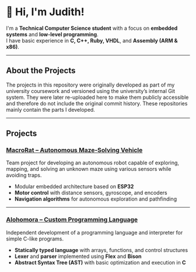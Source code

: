 # 👋 Hi, I'm Judith!

I'm a **Technical Computer Science student** with a focus on **embedded systems** and **low-level programming**.  
I have basic experience in **C, C++, Ruby, VHDL**, and **Assembly (ARM & x86)**.

---

## About the Projects
The projects in this repository were originally developed as part of my university coursework and versioned using the university’s internal Git system.
They were later re-uploaded here to make them publicly accessible and therefore do not include the original commit history.
These repositories mainly contain the parts I developed.

---

## Projects


### [MacroRat – Autonomous Maze-Solving Vehicle](https://github.com/JudithS-dev/MacroRat)
Team project for developing an autonomous robot capable of exploring, mapping, and solving an unknown maze using various sensors while avoiding traps.

- Modular embedded architecture based on **ESP32**  
- **Motor control** with distance sensors, gyroscope, and encoders  
- **Navigation algorithms** for autonomous exploration and pathfinding  

---

### [Alohomora – Custom Programming Language](https://github.com/JudithS-dev/alohomora-lang)
Independent development of a programming language and interpreter for simple C-like programs.

- **Statically typed language** with arrays, functions, and control structures  
- **Lexer** and **parser** implemented using **Flex** and **Bison**  
- **Abstract Syntax Tree (AST)** with basic optimization and execution in **C**
